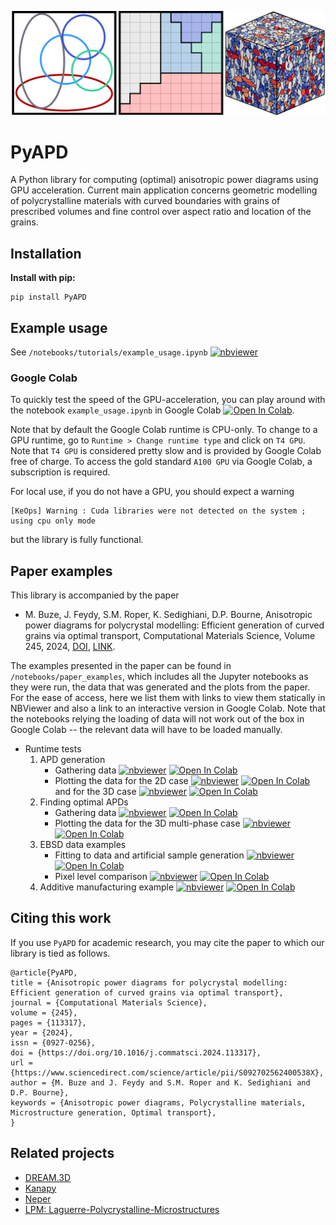 ![Logo](https://raw.githubusercontent.com/mbuze/PyAPD/main/logo/logo.png)

# PyAPD	

A Python library for computing (optimal) anisotropic power diagrams using GPU acceleration. Current main application concerns geometric modelling of polycrystalline materials with curved boundaries with grains of prescribed volumes and fine control over aspect ratio and location of the grains.

## Installation

__Install with pip:__

    pip install PyAPD

## Example usage
See `/notebooks/tutorials/example_usage.ipynb`  [![nbviewer](https://raw.githubusercontent.com/jupyter/design/master/logos/Badges/nbviewer_badge.svg)](https://nbviewer.org/github/mbuze/PyAPD/blob/main/notebooks/tutorials/example_usage.ipynb?flush_cache=true)

### Google Colab

To quickly test the speed of the GPU-acceleration, you can play around with the notebook `example_usage.ipynb` in Google Colab [![Open In Colab](https://colab.research.google.com/assets/colab-badge.svg)](https://colab.research.google.com/github/mbuze/PyAPD/blob/main/notebooks/tutorials/example_usage.ipynb). 

Note that by default the Google Colab runtime is CPU-only. To change to a GPU runtime, go to `Runtime > Change runtime type` and click on `T4 GPU`. Note that `T4 GPU` is considered pretty slow and is provided by Google Colab free of charge. To access the gold standard `A100 GPU` via Google Colab, a subscription is required.

For local use, if you do not have a GPU, you should expect a warning 
```
[KeOps] Warning : Cuda libraries were not detected on the system ; using cpu only mode
```
but the library is fully functional. 

## Paper examples

This library is accompanied by the paper  

- M. Buze, J. Feydy, S.M. Roper, K. Sedighiani, D.P. Bourne, Anisotropic power diagrams for polycrystal modelling: Efficient generation of curved grains via optimal transport, Computational Materials Science, Volume 245, 2024, [DOI](https://doi.org/10.1016/j.commatsci.2024.113317), [LINK](https://www.sciencedirect.com/science/article/pii/S092702562400538X).

The examples presented in the paper can be found in `/notebooks/paper_examples`, which includes all the Jupyter notebooks as they were run, the data that was generated and the plots from the paper. For the ease of access, here we list them with links to view them statically in NBViewer and also a link to an interactive version in Google Colab. Note that the notebooks relying the loading of data will not work out of the box in Google Colab -- the relevant data will have to be loaded manually. 
- Runtime tests
	1. APD generation
		- Gathering data   [![nbviewer](https://raw.githubusercontent.com/jupyter/design/master/logos/Badges/nbviewer_badge.svg)](https://nbviewer.org/github/mbuze/PyAPD/blob/main/notebooks/paper_examples/runtime_tests/apd_generation/gather_data_apd_gen.ipynb?flush_cache=true) [![Open In Colab](https://colab.research.google.com/assets/colab-badge.svg)](https://colab.research.google.com/github/mbuze/PyAPD/blob/main/notebooks/paper_examples/runtime_tests/apd_generation/gather_data_apd_gen.ipynb) 
		- Plotting the data for the 2D case [![nbviewer](https://raw.githubusercontent.com/jupyter/design/master/logos/Badges/nbviewer_badge.svg)](https://nbviewer.org/github/mbuze/PyAPD/blob/main/notebooks/paper_examples/runtime_tests/apd_generation/plot_data_apd_gen2D.ipynb?flush_cache=true) [![Open In Colab](https://colab.research.google.com/assets/colab-badge.svg)](https://colab.research.google.com/github/mbuze/PyAPD/blob/main/notebooks/paper_examples/runtime_tests/apd_generation/plot_data_apd_gen2D.ipynb) and for the 3D case [![nbviewer](https://raw.githubusercontent.com/jupyter/design/master/logos/Badges/nbviewer_badge.svg)](https://nbviewer.org/github/mbuze/PyAPD/blob/main/notebooks/paper_examples/runtime_tests/apd_generation/plot_data_apd_gen3D.ipynb?flush_cache=true) [![Open In Colab](https://colab.research.google.com/assets/colab-badge.svg)](https://colab.research.google.com/github/mbuze/PyAPD/blob/main/notebooks/paper_examples/runtime_tests/apd_generation/plot_data_apd_gen3D.ipynb)
	2. Finding optimal APDs
		- Gathering data [![nbviewer](https://raw.githubusercontent.com/jupyter/design/master/logos/Badges/nbviewer_badge.svg)](https://nbviewer.org/github/mbuze/PyAPD/blob/main/notebooks/paper_examples/runtime_tests/finding_optimal_apd/gather_optimal_apd.ipynb?flush_cache=true) [![Open In Colab](https://colab.research.google.com/assets/colab-badge.svg)](https://colab.research.google.com/github/mbuze/PyAPD/blob/main/notebooks/paper_examples/runtime_tests/finding_optimal_apd/gather_optimal_apd.ipynb)
		- Plotting the data for the 3D multi-phase case [![nbviewer](https://raw.githubusercontent.com/jupyter/design/master/logos/Badges/nbviewer_badge.svg)](https://nbviewer.org/github/mbuze/PyAPD/blob/main/notebooks/paper_examples/runtime_tests/finding_optimal_apd/plot_optimal_apd.ipynb?flush_cache=true) [![Open In Colab](https://colab.research.google.com/assets/colab-badge.svg)](https://colab.research.google.com/github/mbuze/PyAPD/blob/main/notebooks/paper_examples/runtime_tests/finding_optimal_apd/plot_optimal_apd.ipynb)
	3. EBSD data examples
		- Fitting to data and artificial sample generation [![nbviewer](https://raw.githubusercontent.com/jupyter/design/master/logos/Badges/nbviewer_badge.svg)](https://nbviewer.org/github/mbuze/PyAPD/blob/main/notebooks/paper_examples/ebsd_examples/fitting_and_artificial_apd/EBSD_examples1.ipynb?flush_cache=true) [![Open In Colab](https://colab.research.google.com/assets/colab-badge.svg)](https://colab.research.google.com/github/mbuze/PyAPD/blob/main/notebooks/paper_examples/ebsd_examples/fitting_and_artificial_apd/EBSD_examples1.ipynb)
		- Pixel level comparison [![nbviewer](https://raw.githubusercontent.com/jupyter/design/master/logos/Badges/nbviewer_badge.svg)](https://nbviewer.org/github/mbuze/PyAPD/blob/main/notebooks/paper_examples/ebsd_examples/pixel_level_comparison/EBSD_example_pixel_data.ipynb?flush_cache=true) [![Open In Colab](https://colab.research.google.com/assets/colab-badge.svg)](https://colab.research.google.com/github/mbuze/PyAPD/blob/main/notebooks/paper_examples/ebsd_examples/pixel_level_comparison/EBSD_example_pixel_data.ipynb)
	4. Additive manufacturing example [![nbviewer](https://raw.githubusercontent.com/jupyter/design/master/logos/Badges/nbviewer_badge.svg)](https://nbviewer.org/github/mbuze/PyAPD/blob/main/notebooks/paper_examples/AM_example/AM_example.ipynb?flush_cache=true) [![Open In Colab](https://colab.research.google.com/assets/colab-badge.svg)](https://colab.research.google.com/github/mbuze/PyAPD/blob/main/notebooks/paper_examples/AM_example/AM_example.ipynb)


## Citing this work

If you use `PyAPD` for academic research, you may cite the paper to which our library is tied as follows.
```
@article{PyAPD,
title = {Anisotropic power diagrams for polycrystal modelling: Efficient generation of curved grains via optimal transport},
journal = {Computational Materials Science},
volume = {245},
pages = {113317},
year = {2024},
issn = {0927-0256},
doi = {https://doi.org/10.1016/j.commatsci.2024.113317},
url = {https://www.sciencedirect.com/science/article/pii/S092702562400538X},
author = {M. Buze and J. Feydy and S.M. Roper and K. Sedighiani and D.P. Bourne},
keywords = {Anisotropic power diagrams, Polycrystalline materials, Microstructure generation, Optimal transport},
}
```

## Related projects

* [DREAM.3D](https://github.com/BlueQuartzSoftware/DREAM3D)
* [Kanapy](https://github.com/ICAMS/Kanapy)
* [Neper](https://github.com/neperfepx/neper)
* [LPM: Laguerre-Polycrystalline-Microstructures](https://github.com/DPBourne/Laguerre-Polycrystalline-Microstructures)

